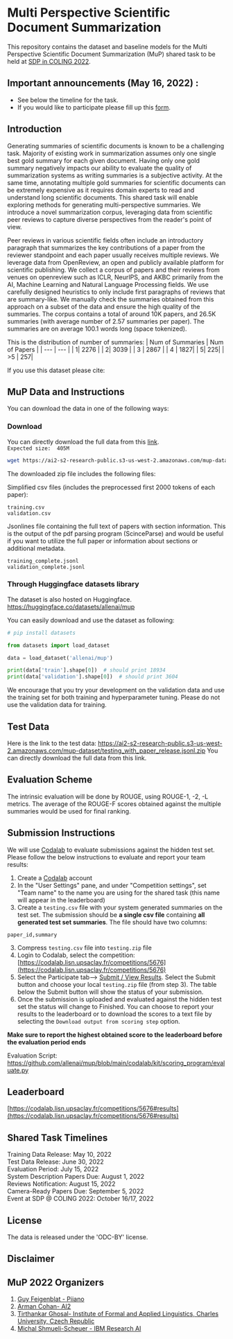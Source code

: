 # Multi Perspective Scientific Document Summarization

This repository contains the dataset and baseline models for the Multi Perspective Scientific Document Summarization (MuP) shared task to be held at [SDP in COLING 2022](https://sdproc.org/2022/index.html).

## Important announcements (May 16, 2022) :
- See below the timeline for the task.
- If you would like to participate please fill up this [form](https://forms.gle/K2UECKvmghzDHUpo7).

## Introduction

Generating summaries of scientific documents is known to be a challenging task. Majority of existing work in summarization assumes only one single best gold summary for each given document. Having only one gold summary negatively impacts our ability to evaluate the quality of summarization systems as writing summaries is a subjective activity. At the same time, annotating multiple gold summaries for scientific documents can be extremely expensive as it requires domain experts to read and understand long scientific documents. This shared task will enable exploring methods for generating multi-perspective summaries. We introduce a novel summarization corpus, leveraging data from scientific peer reviews to capture diverse perspectives from the reader's point of view.

Peer reviews in various scientific fields often include an introductory paragraph that summarizes the key contributions of a paper from the reviewer standpoint and each paper usually receives multiple reviews. We leverage data from OpenReview, an open and publicly available platform for scientific publishing.  We collect a corpus of papers and their reviews from venues on openreview such as ICLR, NeurIPS, and AKBC primarily from the AI, Machine Learning and Natural Language Processing fields. We use carefully designed heuristics to only include first paragraphs of reviews that are summary-like. We manually check the summaries obtained from this approach on a subset of the data and ensure the high quality of the summaries.
The corpus contains a total of around 10K papers, and 26.5K summaries (with average number of 2.57 summaries per paper). The summaries are on average 100.1 words long (space tokenized).

This is the distribution of number of summaries:
| Num of Summaries | Num of Papers |
| --- | --- |
| 1| 2276 |
| 2| 3039 |
| 3 | 2867 |
| 4 | 1827|
| 5| 225|
| >5 | 257|


If you use this dataset please cite:

## MuP Data and Instructions

You can download the data in one of the following ways:

### Download

You can directly download the full data from this [link](https://ai2-s2-research-public.s3-us-west-2.amazonaws.com/mup-dataset/mup.zip).  
`Expected size:  405M`

```bash
wget https://ai2-s2-research-public.s3-us-west-2.amazonaws.com/mup-dataset/mup.zip
```

The downloaded zip file includes the following files:

Simplified csv files (includes the preprocessed first 2000 tokens of each paper):  
```
training.csv   
validation.csv
```

Jsonlines file containing the full text of papers with section information. 
This is the output of the pdf parsing program (ScinceParse) and would be useful if you want to utilize the full paper or information about sections or additional metadata.

```
training_complete.jsonl   
validation_complete.jsonl
```

### Through Huggingface datasets library

The dataset is also hosted on Huggingface.
https://huggingface.co/datasets/allenai/mup

You can easily download and use the dataset as following:

```python
# pip install datasets

from datasets import load_dataset

data = load_dataset('allenai/mup')

print(data['train'].shape[0])  # should print 18934
print(data['validation'].shape[0])  # should print 3604
```

We encourage that you try your development on the validation data and use the training set for both training and hyperparameter tuning. 
Please do not use the validation data for training. 

## Test Data

Here is the link to the test data: https://ai2-s2-research-public.s3-us-west-2.amazonaws.com/mup-dataset/testing_with_paper_release.jsonl.zip 
You can directly download the full data from this link.

## Evaluation Scheme

The intrinsic evaluation will be done by ROUGE, using ROUGE-1, -2, -L metrics. The average of the ROUGE-F scores obtained against the multiple summaries would be used for final ranking.

## Submission Instructions
We will use [Codalab](https://codalab.lisn.upsaclay.fr/) to evaluate submissions against the hidden test set.
Please follow the below instructions to evaluate and report your team results: 
1. Create a [Codalab](https://codalab.lisn.upsaclay.fr/) account 
2. In the "User Settings" pane, and under "Competition settings", set "Team name" to the name you are using for the shared task (this name will appear in the leaderboard)
3. Create a `testing.csv` file with your system generated summaries on the test set. The submission should be **a single csv file** containing **all generated test set summaries**. The file should have two columns: 
```csv
paper_id,summary
```
3. Compress `testing.csv` file into `testing.zip` file
4. Login to Codalab, select the competition: [https://codalab.lisn.upsaclay.fr/competitions/5676](https://codalab.lisn.upsaclay.fr/competitions/5676)
5. Select the Participate tab--> [Submit / View Results](https://codalab.lisn.upsaclay.fr/competitions/5676#participate-submit_results). Select the Submit button and choose your local `testing.zip` file (from step 3). The table below the Submit button will show the status of your submission.
6. Once the submission is uploaded and evaluated against the hidden test set the status will change to Finished. You can choose to report your results to the leaderboard or to download the scores to a text file by selecting the `Download output from scoring step` option. 

**Make sure to report the highest obtained score to the leaderboard before the evaluation period ends**

Evaluation Script: https://github.com/allenai/mup/blob/main/codalab/kit/scoring_program/evaluate.py

## Leaderboard
[https://codalab.lisn.upsaclay.fr/competitions/5676#results](https://codalab.lisn.upsaclay.fr/competitions/5676#results)

## Shared Task Timelines

Training Data Release:  May 10, 2022  <br />
Test Data Release:  June 30, 2022 <br />
Evaluation Period:  July 15, 2022 <br />
System Description Papers Due:  August 1, 2022<br />
Reviews Notification:  August 15, 2022 <br />
Camera-Ready Papers Due:  September 5, 2022<br />
Event at SDP @ COLING 2022:  October 16/17, 2022<br />

## License

The data is released under the 'ODC-BY' license.

## Disclaimer

## MuP 2022 Organizers

1. [Guy Feigenblat - Piiano](https://Piiano.com)
2. [Arman Cohan- AI2](http://armancohan.com/)
3. [Tirthankar Ghosal- Institute of Formal and Applied Linguistics, Charles University, Czech Republic](https://elitr.eu/tirthankar-ghosal/)
4. [Michal Shmueli-Scheuer - IBM Research AI](https://researcher.watson.ibm.com/researcher/view.php?person=il-SHMUELI)

